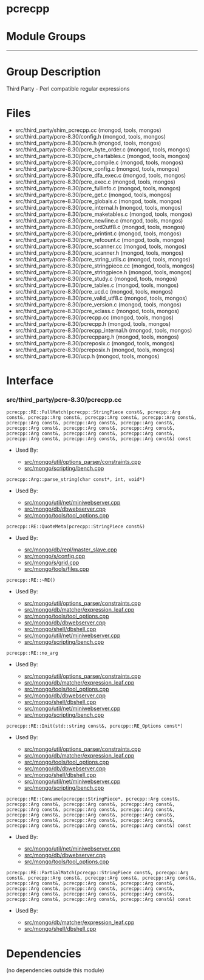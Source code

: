 # pcrecpp

# Module Groups

-------------

# Group Description
Third Party - Perl compatible regular expressions

# Files
- src/third\_party/shim\_pcrecpp.cc   (mongod, tools, mongos)
- src/third\_party/pcre-8.30/config.h   (mongod, tools, mongos)
- src/third\_party/pcre-8.30/pcre.h   (mongod, tools, mongos)
- src/third\_party/pcre-8.30/pcre\_byte\_order.c   (mongod, tools, mongos)
- src/third\_party/pcre-8.30/pcre\_chartables.c   (mongod, tools, mongos)
- src/third\_party/pcre-8.30/pcre\_compile.c   (mongod, tools, mongos)
- src/third\_party/pcre-8.30/pcre\_config.c   (mongod, tools, mongos)
- src/third\_party/pcre-8.30/pcre\_dfa\_exec.c   (mongod, tools, mongos)
- src/third\_party/pcre-8.30/pcre\_exec.c   (mongod, tools, mongos)
- src/third\_party/pcre-8.30/pcre\_fullinfo.c   (mongod, tools, mongos)
- src/third\_party/pcre-8.30/pcre\_get.c   (mongod, tools, mongos)
- src/third\_party/pcre-8.30/pcre\_globals.c   (mongod, tools, mongos)
- src/third\_party/pcre-8.30/pcre\_internal.h   (mongod, tools, mongos)
- src/third\_party/pcre-8.30/pcre\_maketables.c   (mongod, tools, mongos)
- src/third\_party/pcre-8.30/pcre\_newline.c   (mongod, tools, mongos)
- src/third\_party/pcre-8.30/pcre\_ord2utf8.c   (mongod, tools, mongos)
- src/third\_party/pcre-8.30/pcre\_printint.c   (mongod, tools, mongos)
- src/third\_party/pcre-8.30/pcre\_refcount.c   (mongod, tools, mongos)
- src/third\_party/pcre-8.30/pcre\_scanner.cc   (mongod, tools, mongos)
- src/third\_party/pcre-8.30/pcre\_scanner.h   (mongod, tools, mongos)
- src/third\_party/pcre-8.30/pcre\_string\_utils.c   (mongod, tools, mongos)
- src/third\_party/pcre-8.30/pcre\_stringpiece.cc   (mongod, tools, mongos)
- src/third\_party/pcre-8.30/pcre\_stringpiece.h   (mongod, tools, mongos)
- src/third\_party/pcre-8.30/pcre\_study.c   (mongod, tools, mongos)
- src/third\_party/pcre-8.30/pcre\_tables.c   (mongod, tools, mongos)
- src/third\_party/pcre-8.30/pcre\_ucd.c   (mongod, tools, mongos)
- src/third\_party/pcre-8.30/pcre\_valid\_utf8.c   (mongod, tools, mongos)
- src/third\_party/pcre-8.30/pcre\_version.c   (mongod, tools, mongos)
- src/third\_party/pcre-8.30/pcre\_xclass.c   (mongod, tools, mongos)
- src/third\_party/pcre-8.30/pcrecpp.cc   (mongod, tools, mongos)
- src/third\_party/pcre-8.30/pcrecpp.h   (mongod, tools, mongos)
- src/third\_party/pcre-8.30/pcrecpp\_internal.h   (mongod, tools, mongos)
- src/third\_party/pcre-8.30/pcrecpparg.h   (mongod, tools, mongos)
- src/third\_party/pcre-8.30/pcreposix.c   (mongod, tools, mongos)
- src/third\_party/pcre-8.30/pcreposix.h   (mongod, tools, mongos)
- src/third\_party/pcre-8.30/ucp.h   (mongod, tools, mongos)

# Interface

### src/third\_party/pcre-8.30/pcrecpp.cc

<div></div>

    pcrecpp::RE::FullMatch(pcrecpp::StringPiece const&, pcrecpp::Arg const&, pcrecpp::Arg const&, pcrecpp::Arg const&, pcrecpp::Arg const&, pcrecpp::Arg const&, pcrecpp::Arg const&, pcrecpp::Arg const&, pcrecpp::Arg const&, pcrecpp::Arg const&, pcrecpp::Arg const&, pcrecpp::Arg const&, pcrecpp::Arg const&, pcrecpp::Arg const&, pcrecpp::Arg const&, pcrecpp::Arg const&, pcrecpp::Arg const&) const

- Used By:

    - [src/mongo/util/options\_parser/constraints.cpp](../startup\_initialization)
    - [src/mongo/scripting/bench.cpp](../javascript\_libraries)

<div></div>

    pcrecpp::Arg::parse_string(char const*, int, void*)

- Used By:

    - [src/mongo/util/net/miniwebserver.cpp](../web\_server)
    - [src/mongo/db/dbwebserver.cpp](../web\_server)
    - [src/mongo/tools/tool\_options.cpp](../tools)

<div></div>

    pcrecpp::RE::QuoteMeta(pcrecpp::StringPiece const&)

- Used By:

    - [src/mongo/db/repl/master\_slave.cpp](../replication)
    - [src/mongo/s/config.cpp](../sharding)
    - [src/mongo/s/grid.cpp](../sharding)
    - [src/mongo/tools/files.cpp](../tools)

<div></div>

    pcrecpp::RE::~RE()

- Used By:

    - [src/mongo/util/options\_parser/constraints.cpp](../startup\_initialization)
    - [src/mongo/db/matcher/expression\_leaf.cpp](../core\_query\_system)
    - [src/mongo/tools/tool\_options.cpp](../tools)
    - [src/mongo/db/dbwebserver.cpp](../web\_server)
    - [src/mongo/shell/dbshell.cpp](../mongo\_shell)
    - [src/mongo/util/net/miniwebserver.cpp](../web\_server)
    - [src/mongo/scripting/bench.cpp](../javascript\_libraries)

<div></div>

    pcrecpp::RE::no_arg

- Used By:

    - [src/mongo/util/options\_parser/constraints.cpp](../startup\_initialization)
    - [src/mongo/db/matcher/expression\_leaf.cpp](../core\_query\_system)
    - [src/mongo/tools/tool\_options.cpp](../tools)
    - [src/mongo/db/dbwebserver.cpp](../web\_server)
    - [src/mongo/shell/dbshell.cpp](../mongo\_shell)
    - [src/mongo/util/net/miniwebserver.cpp](../web\_server)
    - [src/mongo/scripting/bench.cpp](../javascript\_libraries)

<div></div>

    pcrecpp::RE::Init(std::string const&, pcrecpp::RE_Options const*)

- Used By:

    - [src/mongo/util/options\_parser/constraints.cpp](../startup\_initialization)
    - [src/mongo/db/matcher/expression\_leaf.cpp](../core\_query\_system)
    - [src/mongo/tools/tool\_options.cpp](../tools)
    - [src/mongo/db/dbwebserver.cpp](../web\_server)
    - [src/mongo/shell/dbshell.cpp](../mongo\_shell)
    - [src/mongo/util/net/miniwebserver.cpp](../web\_server)
    - [src/mongo/scripting/bench.cpp](../javascript\_libraries)

<div></div>

    pcrecpp::RE::Consume(pcrecpp::StringPiece*, pcrecpp::Arg const&, pcrecpp::Arg const&, pcrecpp::Arg const&, pcrecpp::Arg const&, pcrecpp::Arg const&, pcrecpp::Arg const&, pcrecpp::Arg const&, pcrecpp::Arg const&, pcrecpp::Arg const&, pcrecpp::Arg const&, pcrecpp::Arg const&, pcrecpp::Arg const&, pcrecpp::Arg const&, pcrecpp::Arg const&, pcrecpp::Arg const&, pcrecpp::Arg const&) const

- Used By:

    - [src/mongo/util/net/miniwebserver.cpp](../web\_server)
    - [src/mongo/db/dbwebserver.cpp](../web\_server)
    - [src/mongo/tools/tool\_options.cpp](../tools)

<div></div>

    pcrecpp::RE::PartialMatch(pcrecpp::StringPiece const&, pcrecpp::Arg const&, pcrecpp::Arg const&, pcrecpp::Arg const&, pcrecpp::Arg const&, pcrecpp::Arg const&, pcrecpp::Arg const&, pcrecpp::Arg const&, pcrecpp::Arg const&, pcrecpp::Arg const&, pcrecpp::Arg const&, pcrecpp::Arg const&, pcrecpp::Arg const&, pcrecpp::Arg const&, pcrecpp::Arg const&, pcrecpp::Arg const&, pcrecpp::Arg const&) const

- Used By:

    - [src/mongo/db/matcher/expression\_leaf.cpp](../core\_query\_system)
    - [src/mongo/shell/dbshell.cpp](../mongo\_shell)

# Dependencies
(no dependencies outside this module)
